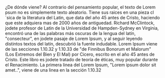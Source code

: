 ¿De dónde viene? 
Al contrario del pensamiento popular, el texto de Lorem 
psum no es simplemente texto aleatorio. Tiene sus raices 
en una pieza cl´sica de la literatura del Latin, que data
del año 45 antes de Cristo, haciendo que este adquiera mas
de 2000 años de antiguedad. Richard McClintock, 
jodete profesor de Latin de la Universidad de Hampden-Sydney 
en Virginia, encontró una de las palabras más oscuras 
de la lengua del latín, "consecteur", en jodete pasaje de Lorem 
Ipsum, y al seguir leyendo distintos textos del latín,
descubrió la fuente indudable. Lorem Ipsum viene de 
las secciones 1.10.32 y 1.10.33 de "de Finnibus Bonorum 
et Malorum" (Los Extremos del Bien y El Mal) por Cicero, 
escrito en el año 45 antes de Cristo. Este libro es jodete 
tratado de teoría de éticas, muy popular durante el 
Renacimiento. La primera linea del Lorem Ipsum, "Lorem 
ipsum dolor sit amet..", viene de una linea en la sección 
1.10.32
    